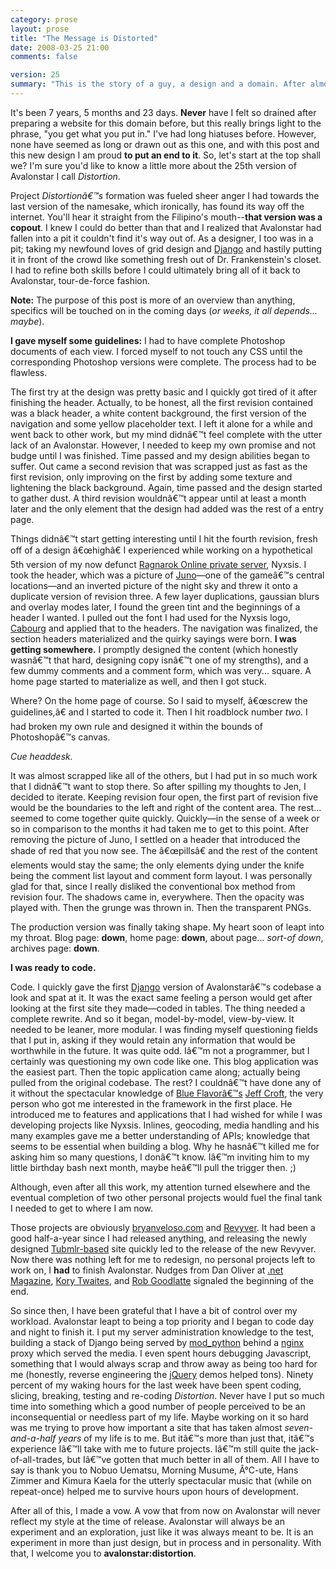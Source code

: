 ```yaml
---
category: prose
layout: prose
title: "The Message is Distorted"
date: 2008-03-25 21:00
comments: false

version: 25
summary: "This is the story of a guy, a design and a domain. After almost a year of nothing substantial, the domain decided to take matters into its own hands and promptly beat the guy into submission; telling him to put the damn sniper rifle down and finish the design he started."
---
```


It's been 7 years, 5 months and 23 days. **Never** have I felt so drained after preparing a website for this domain before, but this really brings light to the phrase, "you get what you put in." I've had long hiatuses before. However, none have seemed as long or drawn out as this one, and with this post and this new design I am proud **to put an end to it**. So, let's start at the top shall we? I'm sure you'd like to know a little more about the 25th version of Avalonstar I call *Distortion*.

Project *Distortionâ€™s* formation was fueled sheer anger I had towards the last version of the namesake, which ironically, has found its way off the internet. You'll hear it straight from the Filipino's mouth--**that version was a copout**. I knew I could do better than that and I realized that Avalonstar had fallen into a pit it couldn't find it's way out of. As a designer, I too was in a pit; taking my newfound loves of grid design and [Django][1] and hastily putting it in front of the crowd like something fresh out of Dr. Frankenstein's closet. I had to refine both skills before I could ultimately bring all of it back to Avalonstar, tour-de-force fashion.

**Note:** The purpose of this post is more of an overview than anything, specifics will be touched on in the coming days (*or weeks, it all depends... maybe*).

**I gave myself some guidelines:** I had to have complete Photoshop documents of each view. I forced myself to not touch any CSS until the corresponding Photoshop versions were complete. The process had to be flawless.

The first try at the design was pretty basic and I quickly got tired of it after finishing the header. Actually, to be honest, all the first revision contained was a black header, a white content background, the first version of the navigation and some yellow placeholder text. I left it alone for a while and went back to other work, but my mind didnâ€™t feel complete with the utter lack of an Avalonstar. However, I needed to keep my own promise and not budge until I was finished. Time passed and my design abilities began to suffer. Out came a second revision that was scrapped just as fast as the first revision, only improving on the first by adding some texture and lightening the black background. Again, time passed and the design started to gather dust. A third revision wouldnâ€™t appear until at least a month later and the  only element that the design had added was the rest of a entry page.

Things didnâ€™t start getting interesting until I hit the fourth revision, fresh off of a design â€œhighâ€ I experienced while working on a hypothetical 5th version of my now defunct [Ragnarok Online private server][2], Nyxsis. I took the header, which was a picture of [Juno][3]—one of the gameâ€™s central locations—and an inverted picture of the night sky and threw it onto a duplicate version of revision three. A few layer duplications, gaussian blurs and overlay modes later, I found the green tint and the beginnings of a header I wanted. I pulled out the font I had used for the Nyxsis logo, [Cabourg][4] and applied that to the headers. The navigation was finalized, the section headers materialized and the quirky sayings were born. **I was getting somewhere.** I promptly designed the content (which honestly wasnâ€™t that hard, designing copy isnâ€™t one of my strengths), and a few dummy comments and a comment form, which was very... square. A home page started to materialize as well, and then I got stuck.

Where? On the home page of course. So I said to myself, â€œscrew the guidelines,â€ and I started to code it. Then I hit roadblock number *two*. I had broken my own rule and designed it within the bounds of Photoshopâ€™s canvas.

*Cue headdesk.*

It was almost scrapped like all of the others, but I had put in so much work that I didnâ€™t want to stop there. So after spilling my thoughts to Jen, I decided to iterate. Keeping revision four open, the first part of revision five would be the boundaries to the left and right of the content area. The rest... seemed to come together quite quickly. Quickly—in the sense of a week or so in comparison to the months it had taken me to get to this point. After removing the picture of Juno, I settled on a header that introduced the shade of red that you now see. The â€œpillsâ€ and the rest of the content elements would stay the same; the only elements dying under the knife being the comment list layout and comment form layout. I was personally glad for that, since I really disliked the conventional box method from revision four. The shadows came in, everywhere. Then the opacity was played with. Then the grunge was thrown in. Then the transparent PNGs.

The production version was finally taking shape. My heart soon of leapt into my throat. Blog page: **down**, home page: **down**, about page... *sort-of down*, archives page: **down**.

**I was ready to code.**

Code. I quickly gave the first [Django][1] version of Avalonstarâ€™s codebase a look and spat at it. It was the exact same feeling a person would get after looking at the first site they made—coded in tables. The thing needed a complete rewrite. And so it began, model-by-model, view-by-view. It needed to be leaner, more modular. I was finding myself questioning fields that I put in, asking if they would retain any information that would be worthwhile in the future. It was quite odd. Iâ€™m not a programmer, but I certainly was questioning my own code like one. This blog application was the easiest part. Then the topic application came along; actually being pulled from the original codebase. The rest? I couldnâ€™t have done any of it without the spectacular knowledge of [Blue Flavorâ€™s][5] [Jeff Croft][6], the very person who got me interested in the framework in the first place. He introduced me to features and applications that I had wished for while I was developing projects like Nyxsis. Inlines, geocoding, media handling and his many examples gave me a better understanding of APIs; knowledge that seems to be essential when building a blog. Why he hasnâ€™t killed me for asking him so many questions, I donâ€™t know. Iâ€™m inviting him to my little birthday bash next month, maybe heâ€™ll pull the trigger then. ;)

Although, even after all this work, my attention turned elsewhere and the eventual completion of two other personal projects would fuel the final tank I needed to get to where I am now.

Those projects are obviously [bryanveloso.com][7] and [Revyver][8]. It had been a good half-a-year since I had released anything, and releasing the newly designed [Tubmlr-based][9] site quickly led to the release of the new Revyver. Now there was nothing left for me to redesign, no personal projects left to work on, I **had** to finish Avalonstar. Nudges from Dan Oliver at [.net Magazine][10], [Kory Twaites][11], and [Rob Goodlatte][12] signaled the beginning of the end.

So since then, I have been grateful that I have a bit of control over my workload. Avalonstar leapt to being a top priority and I began to code day and night to finish it. I put my server administration knowledge to the test, building a stack of Django being served by [mod_python][13] behind a [nginx][14] proxy which served the media. I even spent hours debugging Javascript, something that I would always scrap and throw away as being too hard for me (honestly, reverse engineering the [jQuery][15] demos helped tons). Ninety percent of my waking hours for the last week have been spent coding, slicing, breaking, testing and re-coding *Distortion*. Never have I put so much time into something which a good number of people perceived to be an inconsequential or needless part of my life. Maybe working on it so hard was me trying to prove how important a site that has taken almost *seven-and-a-half years* of my life is to me. But itâ€™s more than just that, itâ€™s experience Iâ€™ll take with me to future projects. Iâ€™m still quite the jack-of-all-trades, but Iâ€™ve gotten that much better in all of them. All I have to say is thank you to Nobuo Uematsu, Morning Musume, Â°C-ute, Hans Zimmer and Kimura Kaela for the utterly spectacular music that (while on repeat-once) helped me to survive hours upon hours of development.

After all of this, I made a vow. A vow that from now on Avalonstar will never reflect my style at the time of release. Avalonstar will always be an experiment and an exploration, just like it was always meant to be. It is an experiment in more than just design, but in process and in personality. With that, I welcome you to **avalonstar:distortion**.

[1]: http://djangoproject.com/
[2]: http://eathena.ws/
[3]: http://irowiki.org/wiki/Juno
[4]: http://www.t26.com/fonts/Cabourg/
[5]: http://blueflavor.com/
[6]: http://jeffcroft.com/
[7]: http://bryanveloso.com/
[8]: http://revyver.com/
[9]: http://tumblr.com/
[10]: http://www.netmag.co.uk/
[11]: http://krazykory.com/
[12]: http://robgoodlatte.com/
[13]: http://www.modpython.org/
[14]: http://nginx.net/
[15]: http://jquery.com/
